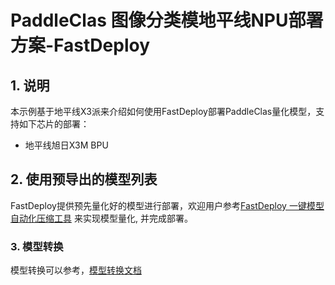 
# PaddleClas 图像分类模地平线NPU部署方案-FastDeploy

## 1. 说明  
本示例基于地平线X3派来介绍如何使用FastDeploy部署PaddleClas量化模型，支持如下芯片的部署：  
- 地平线旭日X3M BPU

## 2. 使用预导出的模型列表  

FastDeploy提供预先量化好的模型进行部署，欢迎用户参考[FastDeploy 一键模型自动化压缩工具](https://github.com/PaddlePaddle/FastDeploy/tree/develop/tools/common_tools/auto_compression) 来实现模型量化, 并完成部署。

### 3. 模型转换
模型转换可以参考，[模型转换文档](../../../../../docs/cn/faq/horizon/export.md)

